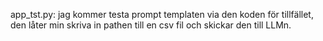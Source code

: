 
app_tst.py: jag kommer testa prompt templaten via den koden för tillfället, den låter min skriva in pathen till en csv fil och skickar den till LLMn. 
